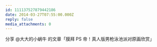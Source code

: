 ```yaml
---
id: 111137527879442186
date: 2014-03-27T07:55:00.000Z
reply: false
media_attachments: 0
---
```


分享 @大大的小蜗牛 的文章「膜拜 PS 帝！真人版男枪泳池派对原画欣赏」 ​​​​

